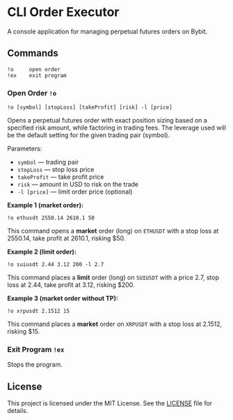 # CLI Order Executor

A console application for managing perpetual futures orders on Bybit.

## Commands

    !o     open order
    !ex    exit program

### Open Order `!o`

```
!o [symbol] [stopLoss] [takeProfit] [risk] -l [price]
```

Opens a perpetual futures order with exact position sizing based on a specified risk amount, while factoring in trading fees. The leverage used will be the default setting for the given trading pair (symbol).

Parameters:

- `symbol` — trading pair
- `stopLoss` — stop loss price
- `takeProfit` — take profit price
- `risk` — amount in USD to risk on the trade
- `-l [price]` — limit order price (optional)

**Example 1 (market order):**

```
!o ethusdt 2550.14 2610.1 50
```

This command opens a **market** order (long) on `ETHUSDT` with a stop loss at 2550.14, take profit at 2610.1, risking $50.

**Example 2 (limit order):**

```
!o suiusdt 2.44 3.12 200 -l 2.7
```

This command places a **limit** order (long) on `SUIUSDT` with a price 2.7, stop loss at 2.44, take profit at 3.12, risking $200.

**Example 3 (market order without TP):**

```
!o xrpusdt 2.1512 15
```

This command places a **market** order on `XRPUSDT` with a stop loss at 2.1512, risking $15.

### Exit Program `!ex`

Stops the program.

## License

This project is licensed under the MIT License. See the [LICENSE](LICENSE) file for details.